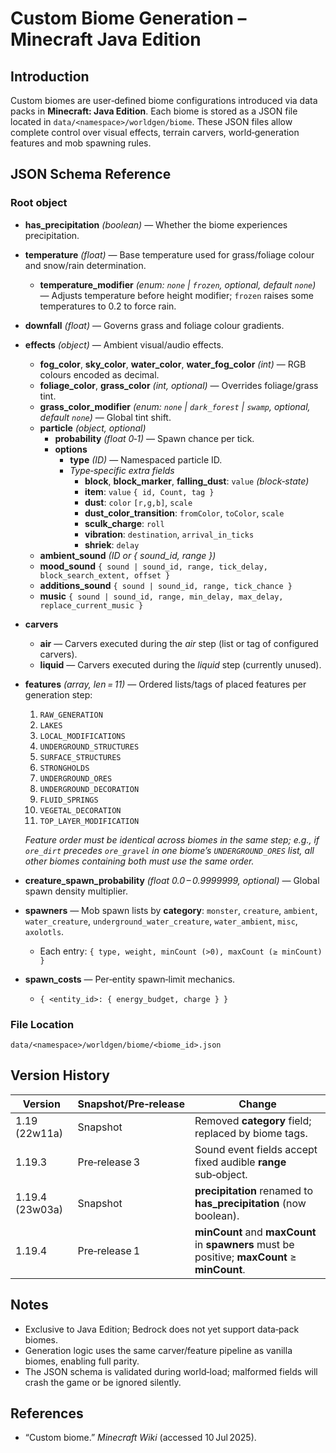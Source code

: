# Custom Biome Generation – Minecraft Java Edition

## Introduction
Custom biomes are user‑defined biome configurations introduced via data packs in **Minecraft: Java Edition**. Each biome is stored as a JSON file located in `data/<namespace>/worldgen/biome`. These JSON files allow complete control over visual effects, terrain carvers, world‑generation features and mob spawning rules.

## JSON Schema Reference

### Root object
- **has_precipitation** *(boolean)* — Whether the biome experiences precipitation.
- **temperature** *(float)* — Base temperature used for grass/foliage colour and snow/rain determination.
  - **temperature_modifier** *(enum: `none` | `frozen`, optional, default `none`)* — Adjusts temperature before height modifier; `frozen` raises some temperatures to 0.2 to force rain.
- **downfall** *(float)* — Governs grass and foliage colour gradients.
- **effects** *(object)* — Ambient visual/audio effects.
  - **fog_color**, **sky_color**, **water_color**, **water_fog_color** *(int)* — RGB colours encoded as decimal.
  - **foliage_color**, **grass_color** *(int, optional)* — Overrides foliage/grass tint.
  - **grass_color_modifier** *(enum: `none` | `dark_forest` | `swamp`, optional, default `none`)* — Global tint shift.
  - **particle** *(object, optional)*
    - **probability** *(float 0‑1)* — Spawn chance per tick.
    - **options**
      - **type** *(ID)* — Namespaced particle ID.
      - *Type‑specific extra fields*
        - **block**, **block_marker**, **falling_dust**: `value` *(block‑state)*
        - **item**: `value` `{ id, Count, tag }`
        - **dust**: `color` `[r,g,b]`, `scale`
        - **dust_color_transition**: `fromColor`, `toColor`, `scale`
        - **sculk_charge**: `roll`
        - **vibration**: `destination`, `arrival_in_ticks`
        - **shriek**: `delay`
  - **ambient_sound** *(ID or { sound_id, range })*
  - **mood_sound** `{ sound | sound_id, range, tick_delay, block_search_extent, offset }`
  - **additions_sound** `{ sound | sound_id, range, tick_chance }`
  - **music** `{ sound | sound_id, range, min_delay, max_delay, replace_current_music }`
- **carvers**
  - **air** — Carvers executed during the *air* step (list or tag of configured carvers).
  - **liquid** — Carvers executed during the *liquid* step (currently unused).
- **features** *(array, len = 11)* — Ordered lists/tags of placed features per generation step:
  1. `RAW_GENERATION`
  2. `LAKES`
  3. `LOCAL_MODIFICATIONS`
  4. `UNDERGROUND_STRUCTURES`
  5. `SURFACE_STRUCTURES`
  6. `STRONGHOLDS`
  7. `UNDERGROUND_ORES`
  8. `UNDERGROUND_DECORATION`
  9. `FLUID_SPRINGS`
  10. `VEGETAL_DECORATION`
  11. `TOP_LAYER_MODIFICATION`

  *Feature order must be identical across biomes in the same step; e.g., if `ore_dirt` precedes `ore_gravel` in one biome’s `UNDERGROUND_ORES` list, all other biomes containing both must use the same order.*

- **creature_spawn_probability** *(float 0.0 – 0.9999999, optional)* — Global spawn density multiplier.
- **spawners** — Mob spawn lists by **category**: `monster`, `creature`, `ambient`, `water_creature`, `underground_water_creature`, `water_ambient`, `misc`, `axolotls`.
  - Each entry: `{ type, weight, minCount (>0), maxCount (≥ minCount) }`
- **spawn_costs** — Per‑entity spawn‑limit mechanics.
  - `{ <entity_id>: { energy_budget, charge } }`

### File Location
`data/<namespace>/worldgen/biome/<biome_id>.json`

## Version History
| Version | Snapshot/Pre‑release | Change |
|---------|---------------------|--------|
| 1.19 (22w11a) | Snapshot | Removed **category** field; replaced by biome tags. |
| 1.19.3 | Pre‑release 3 | Sound event fields accept fixed audible **range** sub‑object. |
| 1.19.4 (23w03a) | Snapshot | **precipitation** renamed to **has_precipitation** (now boolean). |
| 1.19.4 | Pre‑release 1 | **minCount** and **maxCount** in **spawners** must be positive; **maxCount** ≥ **minCount**. |

## Notes
- Exclusive to Java Edition; Bedrock does not yet support data‑pack biomes.
- Generation logic uses the same carver/feature pipeline as vanilla biomes, enabling full parity.
- The JSON schema is validated during world‑load; malformed fields will crash the game or be ignored silently.

## References
- “Custom biome.” *Minecraft Wiki* (accessed 10 Jul 2025).

